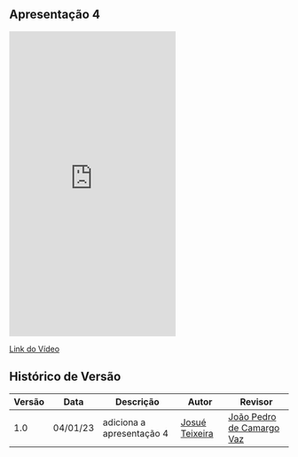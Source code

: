 ## Apresentação 4

<iframe width="300" height="550" src="https://www.youtube.com/embed/ab9-u2vFG2c" title="Apresentação do Ponto de Controle 1" frameborder="0" allow="accelerometer; autoplay; clipboard-write; encrypted-media; gyroscope; picture-in-picture" allowfullscreen></iframe>

[Link do Vídeo](https://www.youtube.com/watch?v=ab9-u2vFG2c)

## Histórico de Versão

| Versão | Data | Descrição | Autor | Revisor
|--------|------|-----------|-------| -------
| 1.0 | 04/01/23 | adiciona a apresentação 4 | [Josué Teixeira](https://github.com/zjosuez) | [João Pedro de Camargo Vaz](https://github.com/JoaoPedro0803)

